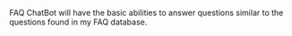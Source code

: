 FAQ ChatBot will have the basic abilities to answer questions similar to the questions found in my FAQ database.
